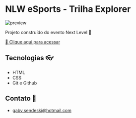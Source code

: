 # NLW eSports - Trilha Explorer

![preview](./.github/preview.png)

Projeto construído do evento Next Level 🚀

[🔗 Clique aqui para acessar](https://gabysendeski.github.io/eSports-Explorer/)

## Tecnologias 👓

- HTML
- CSS
- Git e Github

## Contato 📧

- gaby.sendeski@hotmail.com

